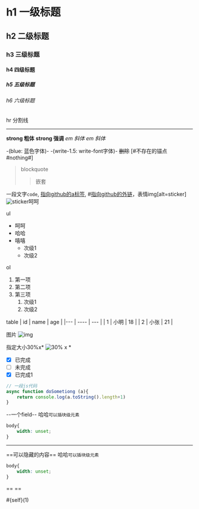 # h1 一级标题
## h2 二级标题
### h3 三级标题
#### h4 四级标题
##### h5 五级标题
###### h6 六级标题

 hr 分割线
  
---

**strong 粗体**
__strong 强调__
*em 斜体*
_em 斜体_

-(blue: 蓝色字体)-
-(write-1.5: write-font字体)-
~~删除~~
[#不存在的锚点#nothing#]

> blockquote
> > 嵌套

一段文字`code`, [指向github的a标签](https://github.com), #[指向github的外链](https://github.com)，表情img[alt=sticker]![sticker](aru/1)呵呵

ul
* 呵呵
* 哈哈
* 嘻嘻
    * 次级1
    * 次级2

ol
1. 第一项
2. 第二项
3. 第三项
    1. 次级1
    2. 次级2

table
| id | name | age |
|--- | ---- | --- |
| 1  | 小明  |  18 |
| 2  | 小张  |  21 |

图片
![img](https://s2.ax1x.com/2020/01/22/1AD3zn.jpg)

指定大小30%x*
![30% x *](https://s2.ax1x.com/2020/01/22/1AD3zn.jpg)

- [x] 已完成
- [ ] 未完成
- [x] 已完成1

```javascript
// 一段js代码
async function doSometiong (a){
    return console.log(a.toString().length+1)
} 
```

--一个field--
哈哈`可以插块级元素`
```css
body{
    width: unset;
}
```
-- --

==可以隐藏的内容==
哈哈`可以插块级元素`
```css
body{
    width: unset;
}
```
== ==

#{self}(1)